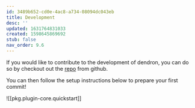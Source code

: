 ```yaml
---
id: 3489b652-cd0e-4ac8-a734-08094dc043eb
title: Development
desc: ''
updated: 1631764831033
created: 1598645869692
stub: false
nav_order: 9.6
---
```


If you would like to contribute to the development of dendron, you can do so by checkout out the [repo](https://github.com/dendronhq/dendron) from github.

You can then follow the setup instructions below to prepare your first commit!

![[pkg.plugin-core.quickstart]]

